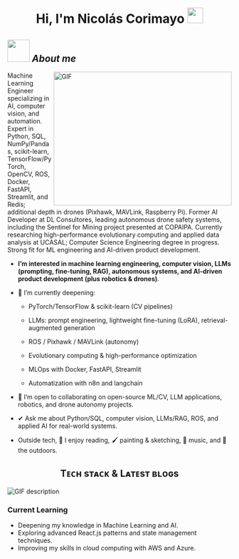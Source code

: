 <div align="center">
  <h1>
    Hi, I'm Nicolás Corimayo
    <img src="https://media.giphy.com/media/hvRJCLFzcasrR4ia7z/giphy.gif" width="35" />
  </h1>
</div>



 ## <img src="https://c.tenor.com/P7zWdgA3E2EAAAAi/spunchbob-the-g.gif" width="50" />&nbsp;***About me***

<img align="right" top="500" height="300" width="400" alt="GIF" src="https://media.giphy.com/media/SWoSkN6DxTszqIKEqv/giphy.gif">



Machine Learning Engineer specializing in AI, computer vision, and automation. Expert in Python, SQL, NumPy/Pandas, scikit-learn, TensorFlow/PyTorch, OpenCV, ROS, Docker, FastAPI, Streamlit, and Redis; additional depth in drones (Pixhawk, MAVLink, Raspberry Pi). Former AI Developer at DL Consultores, leading autonomous drone safety systems, including the Sentinel for Mining project presented at COPAIPA. Currently researching high-performance evolutionary computing and applied data analysis at UCASAL; Computer Science Engineering degree in progress. Strong fit for ML engineering and AI-driven product development.

* **I’m interested in machine learning engineering, computer vision, LLMs (prompting, fine-tuning, RAG), autonomous systems, and AI-driven product development (plus robotics & drones)**.

- 🌱 I’m currently deepening:

  - PyTorch/TensorFlow & scikit-learn (CV pipelines)

  - LLMs: prompt engineering, lightweight fine-tuning (LoRA), retrieval-augmented generation

  - ROS / Pixhawk / MAVLink (autonomy)

  - Evolutionary computing & high-performance optimization

  - MLOps with Docker, FastAPI, Streamlit

  - Automatization with n8n and langchain

- 👯 I’m open to collaborating on open-source ML/CV, LLM applications, robotics, and drone autonomy projects.

- ✔ Ask me about Python/SQL, computer vision, LLMs/RAG, ROS, and applied AI for real-world systems.

- Outside tech, 📖 I enjoy reading, 🖌️ painting & sketching, 🎵 music, and 🌴 the outdoors.


<!--Languages and Tools Section-->       
<h2 align="center">Tᴇᴄʜ sᴛᴀᴄᴋ & Lᴀᴛᴇsᴛ ʙʟᴏɢs</h2> 
<picture>
  <source media="(prefers-color-scheme: dark)" srcset="./Skills_Animation_Dark.gif">
  <source media="(prefers-color-scheme: light)" srcset="./Skills_Animation_White.gif">
  <img align="left" alt="GIF description" src="./Skills_Animation_White.gif">
</picture>
<br />

<h3 align="left">Current Learning</h3>
<ul align="left">
  <li>Deepening my knowledge in Machine Learning and AI.</li>
  <li>Exploring advanced React.js patterns and state management techniques.</li>
  <li>Improving my skills in cloud computing with AWS and Azure.</li>
</ul>
